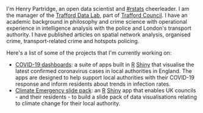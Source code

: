 I'm Henry Partridge, an open data scientist and [#rstats](https://twitter.com/search?q=%23rstats&src=typed_query&f=live) cheerleader. I am the manager of the [Trafford Data Lab](https://www.trafforddatalab.io), part of [Trafford Council](https://www.trafford.gov.uk). I have an academic background in philosophy and crime science with operational experience in intelligence analysis with the police and London's transport authority. I have published articles on spatial network analysis, organised crime, transport-related crime and hotspots policing. 

Here's a list of some of the projects that I'm currently working on:   

* [COVID-19 dashboards](https://www.trafforddatalab.io/covid19): a suite of apps built in [R](https://cran.r-project.org) [Shiny](https://cran.r-project.org/web/packages/shiny/index.html) that visualise the latest confirmed coronavirus cases in local authorities in England. The apps are designed to help support local authorities with their COVID-19 response and inform residents about trends in infection rates.
* [Climate Emergency slide pack](https://trafforddatalab.shinyapps.io/climate_emergency): an [R](https://cran.r-project.org) [Shiny](https://cran.r-project.org/web/packages/shiny/index.html) app that enables UK councils - and their residents - to build a slide pack of data visualisations relating to climate change for their local authority.
